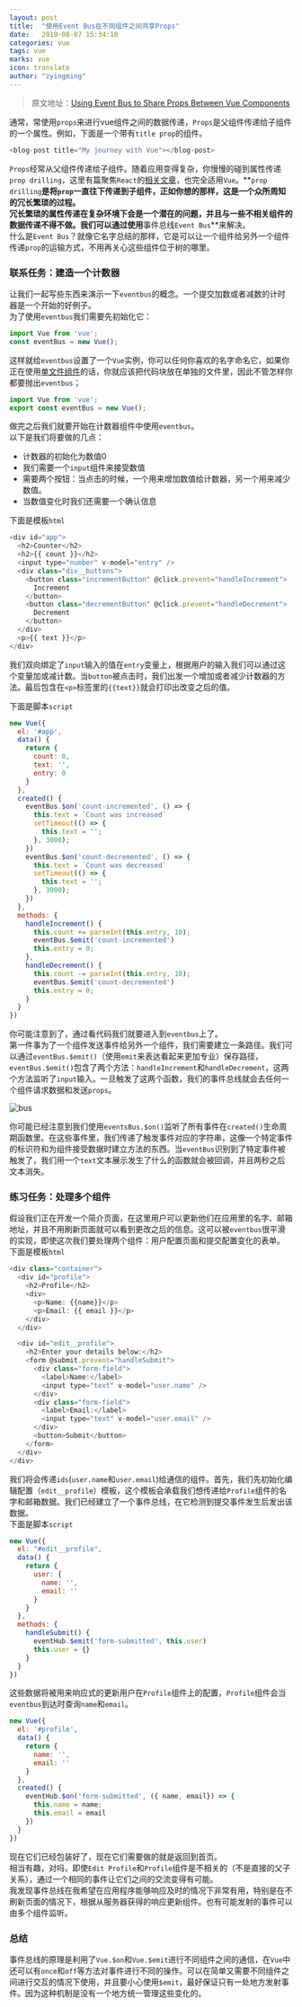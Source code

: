 ```yaml
---
layout: post
title:  "使用Event Bus在不同组件之间共享Props"
date:   2019-08-07 15:34:10
categories: vue
tags: vue
marks: vue
icon: translate
author: "zyingming"
---
```

> 原文地址：[Using Event Bus to Share Props Between Vue Components](https://css-tricks.com/using-event-bus-to-share-props-between-vue-components/)

通常，常使用`props`来进行vue组件之间的数据传递，`Props`是父组件传递给子组件的一个属性。例如，下面是一个带有`title prop`的组件。
```javascript
<blog-post title="My journey with Vue"></blog-post>
```
`Props`经常从父组件传递给子组件。随着应用变得复杂，你慢慢的碰到属性传递`prop drilling`，这里有篇聚焦`React`的[相关文章](https://kentcdodds.com/blog/prop-drilling)，也完全适用`Vue`。**`prop drilling`**是将`prop`一直往下传递到子组件，正如你想的那样，这是一个众所周知的冗长繁琐的过程。<br />
冗长繁琐的属性传递在复杂环境下会是一个潜在的问题，并且与一些不相关组件的数据传递不得不做。我们可以通过使用**事件总线`Event Bus`**来解决。<br />
什么是`Event Bus`？就像它名字总结的那样，它是可以让一个组件给另外一个组件传递`prop`的运输方式，不用再关心这些组件位于树的哪里。

### 联系任务：建造一个计数器
让我们一起写些东西来演示一下`eventbus`的概念。一个提交加数或者减数的计时器是一个开始的好例子。<br />
为了使用`eventbus`我们需要先初始化它：
```javascript
import Vue from 'vue';
const eventBus = new Vue();
```
这样就给`eventbus`设置了一个`Vue`实例，你可以任何你喜欢的名字命名它，如果你正在使用[单文件组件](https://vuejs.org/v2/guide/single-file-components.html)的话，你就应该把代码块放在单独的文件里，因此不管怎样你都要抛出`eventbus`；
```javascript
import Vue from 'vue';
export const eventBus = new Vue();
```
做完之后我们就要开始在计数器组件中使用`eventbus`。<br />
以下是我们将要做的几点：
- 计数器的初始化为数值0
- 我们需要一个`input`组件来接受数值
- 需要两个按钮：当点击的时候，一个用来增加数值给计数器，另一个用来减少数值。
- 当数值变化时我们还需要一个确认信息

下面是模板`html`
```javascript
<div id="app">
  <h2>Counter</h2>
  <h2>{{ count }}</h2>
  <input type="number" v-model="entry" />
  <div class="div__buttons">
    <button class="incrementButton" @click.prevent="handleIncrement">
      Increment
    </button>
    <button class="decrementButton" @click.prevent="handleDecrement">
      Decrement
    </button>
  </div>
  <p>{{ text }}</p>
</div>
```
我们双向绑定了`input`输入的值在`entry`变量上，根据用户的输入我们可以通过这个变量加或减计数。当`button`被点击时，我们出发一个增加或者减少计数器的方法。最后包含在`<p>`标签里的`{{text}}`就会打印出改变之后的值。

下面是脚本`script`
```javascript
new Vue({
  el: '#app',
  data() {
    return {
      count: 0,
      text: '',
      entry: 0
    }
  },
  created() {
    eventBus.$on('count-incremented', () => {
      this.text = `Count was increased`
      setTimeout(() => {
        this.text = '';
      }, 3000);
    })
    eventBus.$on('count-decremented', () => {
      this.text = `Count was decreased`
      setTimeout(() => {
        this.text = '';
      }, 3000);
    })
  },
  methods: {
    handleIncrement() {
      this.count += parseInt(this.entry, 10);
      eventBus.$emit('count-incremented')
      this.entry = 0;
    },
    handleDecrement() {
      this.count -= parseInt(this.entry, 10);
      eventBus.$emit('count-decremented')
      this.entry = 0;
    }
  }
})
```
你可能注意到了，通过看代码我们就要进入到`eventbus`上了。<br />
第一件事为了一个组件发送事件给另外一个组件，我们需要建立一条路径。我们可以通过`eventBus.$emit()`（使用`emit`来表达看起来更加专业）保存路径，`eventBus.$emit()`包含了两个方法：`handleIncrement`和`handleDecrement`，这两个方法监听了`input`输入。一旦触发了这两个函数，我们的事件总线就会去任何一个组件请求数据和发送`props`。

![bus](/assets/images/pictures/2019-07/event-bus.jpg)

你可能已经注意到我们使用`eventsBus.$on()`监听了所有事件在`created()`生命周期函数里。在这些事件里，我们传递了触发事件对应的字符串，这像一个特定事件的标识符和为组件接受数据时建立方法的东西。当`eventBus`识别到了特定事件被触发了，我们用一个`text`文本展示发生了什么的函数就会被回调，并且两秒之后文本消失。

### 练习任务：处理多个组件
假设我们正在开发一个简介页面，在这里用户可以更新他们在应用里的名字、邮箱地址，并且不用刷新页面就可以看到更改之后的信息。这可以被`eventbus`很平滑的实现，即使这次我们要处理两个组件：用户配置页面和提交配置变化的表单。<br />
下面是模板`html`
```javascript
<div class="container">
  <div id="profile">
    <h2>Profile</h2>
    <div>
      <p>Name: {{name}}</p>
      <p>Email: {{ email }}</p>
    </div>
  </div>

  <div id="edit__profile">
    <h2>Enter your details below:</h2>
    <form @submit.prevent="handleSubmit">
      <div class="form-field">
        <label>Name:</label>
        <input type="text" v-model="user.name" />
      </div>
      <div class="form-field">
        <label>Email:</label>
        <input type="text" v-model="user.email" />
      </div>
      <button>Submit</button>
    </form>
  </div>
</div>
```
我们将会传递`ids`(`user.name`和`user.email`)给通信的组件。首先，我们先初始化编辑配置（`edit__profile`）模板，这个模板会承载我们想传递给`Profile`组件的名字和邮箱数据。我们已经建立了一个事件总线，在它检测到提交事件发生后发出该数据。<br />
下面是脚本`script`
```javascript
new Vue({
  el: "#edit__profile",
  data() {
    return {
      user: {
        name: '',
        email: ''
      }
    }
  },
  methods: {
    handleSubmit() {
      eventHub.$emit('form-submitted', this.user)
      this.user = {}
    }
  }
})
```
这些数据将被用来响应式的更新用户在`Profile`组件上的配置，`Profile`组件会当`eventbus`到达时查询`name`和`email`。
```javascript
new Vue({
  el: '#profile',
  data() {
    return {
      name: '',
      email: ''
    }
  },
  created() {
    eventHub.$on('form-submitted', ({ name, email}) => {
      this.name = name;
      this.email = email
    })
  }
})
```
现在它们已经包装好了，现在它们需要做的就是返回到首页。<br />
相当有趣，对吗，即使`Edit Profile`和`Profile`组件是不相关的（不是直接的父子关系），通过一个相同的事件让它们之间的交流变得有可能。<br />
我发现事件总线在我希望在应用程序能够响应及时的情况下非常有用，特别是在不刷新页面的情况下，根据从服务器获得的响应更新组件。也有可能发射的事件可以由多个组件监听。

### 总结
事件总线的原理是利用了`Vue.$on`和`Vue.$emit`进行不同组件之间的通信，在`Vue`中还可以有`once`和`off`等方法对事件进行不同的操作。可以在简单又需要不同组件之间进行交互的情况下使用，并且要小心使用`$emit`，最好保证只有一处地方发射事件。因为这种机制是没有一个地方统一管理这些变化的。
